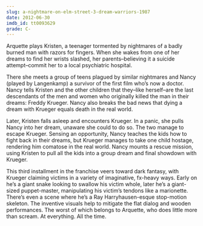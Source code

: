 ```yaml
---
slug: a-nightmare-on-elm-street-3-dream-warriors-1987
date: 2012-06-30
imdb_id: tt0093629
grade: C-
---
```


Arquette plays Kristen, a teenager tormented by nightmares of a badly burned man with razors for fingers. When she wakes from one of her dreams to find her wrists slashed, her parents–believing it a suicide attempt–commit her to a local psychiatric hospital.

There she meets a group of teens plagued by similar nightmares and Nancy (played by Langenkamp) a survivor of the first film who’s now a doctor. Nancy tells Kristen and the other children that they–like herself–are the last descendants of the men and women who originally killed the man in their dreams: Freddy Krueger. Nancy also breaks the bad news that dying a dream with Krueger equals death in the real world.

Later, Kristen falls asleep and encounters Krueger. In a panic, she pulls Nancy into her dream, unaware she could to do so. The two manage to escape Krueger. Sensing an opportunity, Nancy teaches the kids how to fight back in their dreams, but Krueger manages to take one child hostage, rendering him comatose in the real world. Nancy mounts a rescue mission, using Kristen to pull all the kids into a group dream and final showdown with Krueger.

This third installment in the franchise veers toward dark fantasy, with Krueger claiming victims in a variety of imaginative, fx-heavy ways. Early on he’s a giant snake looking to swallow his victim whole, later he’s a giant-sized puppet-master, manipulating his victim’s tendons like a marionette. There’s even a scene where he’s a Ray Harryhausen-esque stop-motion skeleton. The inventive visuals help to mitigate the flat dialog and wooden performances. The worst of which belongs to Arquette, who does little more than scream. At everything. All the time.
